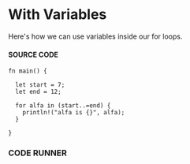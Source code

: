 # With Variables

Here's how we can use variables inside our
for loops.

#### SOURCE CODE

```rust, noplayground, EXAMPLE1
fn main() {

  let start = 7;
  let end = 12;

  for alfa in (start..=end) {
    println!("alfa is {}", alfa);
  }

}
```

### CODE RUNNER

```rust, editable, CODE1

```
